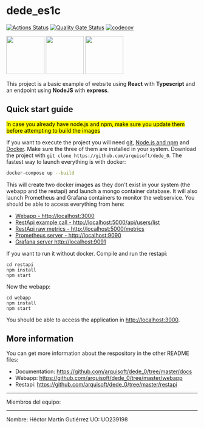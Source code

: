 # dede_es1c

[![Actions Status](https://github.com/arquisoft/dede_0/workflows/CI%20for%20ASW2122/badge.svg)](https://github.com/arquisoft/dede_0/actions)
[![Quality Gate Status](https://sonarcloud.io/api/project_badges/measure?project=Arquisoft_dede_0&metric=alert_status)](https://sonarcloud.io/summary/new_code?id=Arquisoft_dede_0)
[![codecov](https://codecov.io/gh/arquisoft/dede_0/branch/master/graph/badge.svg?token=VN4XG9NTRO)](https://codecov.io/gh/pglez82/asw2122_0)

<p float="left">
<img src="https://blog.wildix.com/wp-content/uploads/2020/06/react-logo.jpg" height="100">
<img src="https://miro.medium.com/max/1200/0*RbmfNyhuBb8G3LWh.png" height="100">
<img src="https://miro.medium.com/max/365/1*Jr3NFSKTfQWRUyjblBSKeg.png" height="100">
</p>


This project is a basic example of website using **React** with **Typescript** and an endpoint using **NodeJS** with **express**.

## Quick start guide
<mark>In case you already have node.js and npm, make sure you update them before attempting to build the images</mark>

If you want to execute the project you will need [git](https://git-scm.com/downloads), [Node.js and npm](https://www.npmjs.com/get-npm) and [Docker](https://docs.docker.com/get-docker/). Make sure the three of them are installed in your system. Download the project with `git clone https://github.com/arquisoft/dede_0`. The fastest way to launch everything is with docker:
```bash
docker-compose up --build
```
This will create two docker images as they don't exist in your system (the webapp and the restapi) and launch a mongo container database. It will also launch Prometheus and Grafana containers to monitor the webservice. You should be able to access everything from here:
 - [Webapp - http://localhost:3000](http://localhost:3000)
 - [RestApi example call - http://localhost:5000/api/users/list](http://localhost:5000/api/users/list)
 - [RestApi raw metrics - http://localhost:5000/metrics](http://localhost:5000/metrics)
 - [Prometheus server - http://localhost:9090](http://localhost:9090)
 - [Grafana server http://localhost:9091](http://localhost:9091)
 
If you want to run it without docker. Compile and run the restapi:
```shell
cd restapi
npm install
npm start
```

Now the webapp:

```shell
cd webapp
npm install
npm start
```

You should be able to access the application in [http://localhost:3000](http://localhost:3000).

## More information
You can get more information about the respository in the other README files:
- Documentation: https://github.com/arquisoft/dede_0/tree/master/docs
- Webapp: https://github.com/arquisoft/dede_0/tree/master/webapp
- Restapi: https://github.com/arquisoft/dede_0/tree/master/restapi


*****************************************************************

Miembros del equipo:

*****************************************************************

Nombre: Héctor Martín Gutiérrez
UO: UO239198
